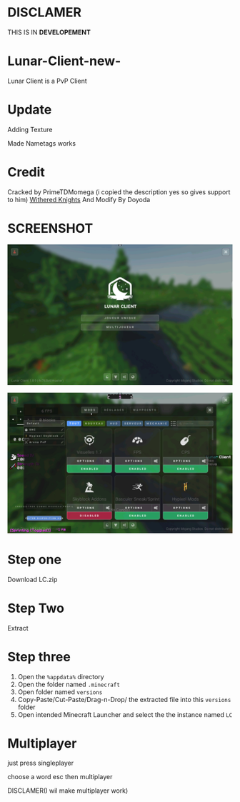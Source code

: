 # DISCLAMER

THIS IS IN **DEVELOPEMENT**





# Lunar-Client-new-
Lunar Client is a PvP Client 

# Update

Adding Texture

Made Nametags works

# Credit
Cracked by PrimeTDMomega
(i copied the description yes so gives support to him)
[Withered Knights](https://dsc.gg/witheredknights)
And Modify By Doyoda
# SCREENSHOT

![Screenshot](Images/Screenshot_2025-07-01-23-47-24-112.jpeg)

![Screenshot](Images/Screenshot_2025-07-01-23-47-37-912.jpeg)

# Step one

Download LC.zip

# Step Two

Extract

# Step three

1. Open the `%appdata%` directory 
 2. Open the folder named `.minecraft`
 3. Open folder named `versions`
 4. Copy-Paste/Cut-Paste/Drag-n-Drop/ the extracted file into this `versions` folder
 5. Open intended Minecraft Launcher and select the the instance named `LC`

# Multiplayer

just press singleplayer

choose a word
esc
then multiplayer

DISCLAMER(I wil make multiplayer work)
